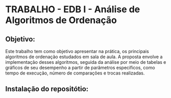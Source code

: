 # TRABALHO - EDB I - Análise de Algoritmos de Ordenação
## Objetivo:
Este trabalho tem como objetivo apresentar na prática, os principais algoritmos de ordenação estudados em sala de aula. A proposta envolve a implementação desses algoritmos, seguida da análise por meio de tabelas e gráficos de seu desempenho a partir de parâmetros específicos, como tempo de execução, número de comparações e trocas realizadas. 

## Instalação do repositótio:
